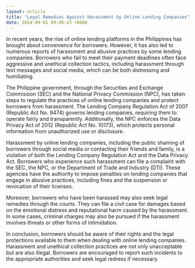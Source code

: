 ```yaml
---
layout: article
title: "Legal Remedies Against Harassment by Online Lending Companies"
date: 2024-09-01 09:49:43 +0800
---
```


<p>In recent years, the rise of online lending platforms in the Philippines has brought about convenience for borrowers. However, it has also led to numerous reports of harassment and abusive practices by some lending companies. Borrowers who fail to meet their payment deadlines often face aggressive and unethical collection tactics, including harassment through text messages and social media, which can be both distressing and humiliating.</p><p>The Philippine government, through the Securities and Exchange Commission (SEC) and the National Privacy Commission (NPC), has taken steps to regulate the practices of online lending companies and protect borrowers from harassment. The Lending Company Regulation Act of 2007 (Republic Act No. 9474) governs lending companies, requiring them to operate fairly and transparently. Additionally, the NPC enforces the Data Privacy Act of 2012 (Republic Act No. 10173), which protects personal information from unauthorized use or disclosure.</p><p>Harassment by online lending companies, including the public shaming of borrowers through social media or contacting their friends and family, is a violation of both the Lending Company Regulation Act and the Data Privacy Act. Borrowers who experience such harassment can file a complaint with the SEC, the NPC, or the Department of Trade and Industry (DTI). These agencies have the authority to impose penalties on lending companies that engage in abusive practices, including fines and the suspension or revocation of their licenses.</p><p>Moreover, borrowers who have been harassed may also seek legal remedies through the courts. They can file a civil case for damages based on the emotional distress and reputational harm caused by the harassment. In some cases, criminal charges may also be pursued if the harassment involves threats or other forms of intimidation.</p><p>In conclusion, borrowers should be aware of their rights and the legal protections available to them when dealing with online lending companies. Harassment and unethical collection practices are not only unacceptable but are also illegal. Borrowers are encouraged to report such incidents to the appropriate authorities and seek legal redress if necessary.</p>